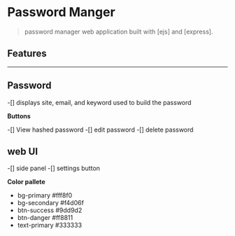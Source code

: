# Password Manger

> password manager web application built with [ejs] and [express].

## Features

---

## Password

-[] displays site, email, and keyword used to build the password

**Buttons**

-[] View hashed password
-[] edit password
-[] delete password

## web UI

-[] side panel
-[] settings button

**Color pallete**

- bg-primary #fff8f0
- bg-secondary #f4d06f
- btn-success #9dd9d2
- btn-danger #ff8811
- text-primary #333333
